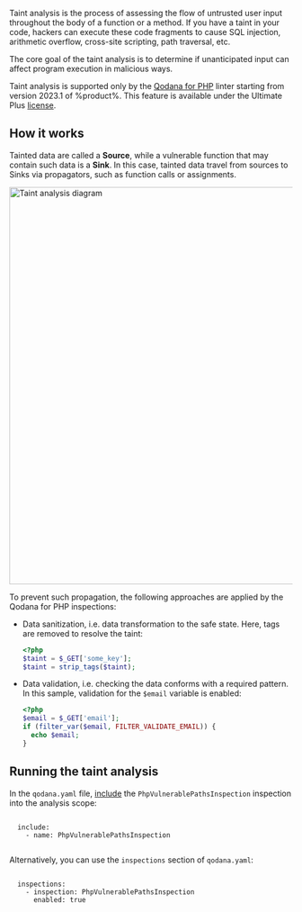 [//]: # (title: Taint analysis)

Taint analysis is the process of assessing the flow of untrusted user input throughout the body of a function or a method.
If you have a taint in your code, hackers can execute these code fragments to cause SQL injection, arithmetic overflow, 
cross-site scripting, path traversal, etc.

The core goal of the taint analysis is to determine if unanticipated input can affect program execution in malicious ways.

Taint analysis is supported only by the [Qodana for PHP](qodana-php.md) linter starting from version 2023.1 of %product%.
This feature is available under the Ultimate Plus [license](pricing.md).

## How it works

Tainted data are called a **Source**, while a vulnerable function that may contain such data is a **Sink**.
In this case, tainted data travel from sources to Sinks via propagators, such as function calls or assignments.

<img src="taint-analysis.png" dark-src="taint-analysis_dark.png" width="706" alt="Taint analysis diagram" border-effect="line"/>

To prevent such propagation, the following approaches are applied by the Qodana for PHP inspections:

* Data sanitization, i.e. data transformation to the safe state. Here, tags are removed to resolve the taint:
    ```PHP
    <?php
    $taint = $_GET['some_key'];
    $taint = strip_tags($taint);
   ```
* Data validation, i.e. checking the data conforms with a required pattern. In this sample, validation for the `$email` variable is enabled:
    ```PHP
    <?php
    $email = $_GET['email'];
    if (filter_var($email, FILTER_VALIDATE_EMAIL)) {
      echo $email;
    }
    ```

## Running the taint analysis

<chunk id="running-taint-analysis">

  <p>In the <code>qodana.yaml</code> file,
  <a href="qodana-yaml.md" anchor="Include+an+inspection+into+the+analysis+scope">include</a> the 
  <code>PhpVulnerablePathsInspection</code> inspection into the analysis scope:</p>
  
  <code style="block" lang="yaml">
  include:
    - name: PhpVulnerablePathsInspection
  </code>
  
  <p>Alternatively, you can use the <code>inspections</code> section of <code>qodana.yaml</code>:</p>
  
  <code style="block" lang="yaml">
  inspections:
    - inspection: PhpVulnerablePathsInspection
      enabled: true
  </code>

</chunk>
